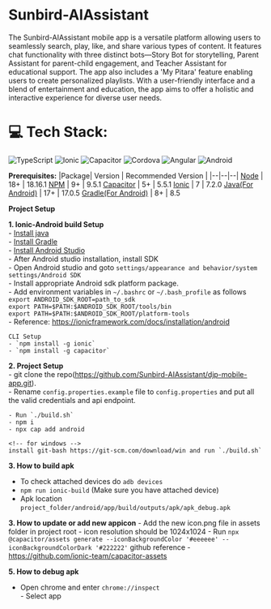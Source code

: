 # Sunbird-AIAssistant

The Sunbird-AIAssistant mobile app is a versatile platform allowing users to seamlessly search, play, like, and share various types of content. It features chat functionality with three distinct bots—Story Bot for storytelling, Parent Assistant for parent-child engagement, and Teacher Assistant for educational support. The app also includes a 'My Pitara' feature enabling users to create personalized playlists. With a user-friendly interface and a blend of entertainment and education, the app aims to offer a holistic and interactive experience for diverse user needs.

# 💻 Tech Stack:
![TypeScript](https://img.shields.io/badge/TypeScript-007ACC?style=for-the-badge&logo=typescript&logoColor=white) ![Ionic](https://img.shields.io/badge/Ionic-3880FF?style=for-the-badge&logo=ionic&logoColor=white) ![Capacitor](https://img.shields.io/badge/capacitor-%230b9dff.svg?style=for-the-badge&logo=capacitor&logoColor=white) ![Cordova](https://img.shields.io/badge/Cordova-35434F?style=for-the-badge&logo=apache-cordova&logoColor=E8E8E8) ![Angular](https://img.shields.io/badge/angular-%23d6002f.svg?style=for-the-badge&logo=angular&logoColor=white) ![Android](https://img.shields.io/badge/Android-3DDC84?style=for-the-badge&logo=android&logoColor=white)


**Prerequisites:**
|Package| Version | Recommended  Version |
|--|--|--|
[Node](https://nodejs.org/en/) | 18+ | 18.16.1
[NPM](https://nodejs.org/en/) | 9+ | 9.5.1
[Capacitor](https://capacitorjs.com/) | 5+ | 5.5.1
[Ionic](https://ionicframework.com/docs/intro/cli) | 7 | 7.2.0
[Java(For Android)](https://www.oracle.com/in/java/technologies/downloads/) | 17+ | 17.0.5
[Gradle(For Android)](https://gradle.org/install/) | 8+ | 8.5

**Project Setup**

**1. Ionic-Android build Setup**    
    - [Install java](https://www.oracle.com/technetwork/java/javase/downloads/jdk8-downloads-2133151.html)    
    - [Install Gradle](https://gradle.org/install/)    
    - [Install Android Studio](https://developer.android.com/studio/)   
    - After Android studio installation, install SDK    
    - Open Android studio and goto `settings/appearance and behavior/system settings/Android SDK`    
    - Install appropriate Android sdk platform package.    
    - Add environment variables in `~/.bashrc` or `~/.bash_profile` as follows    
        ```export ANDROID_SDK_ROOT=path_to_sdk```    
        ```export PATH=$PATH:$ANDROID_SDK_ROOT/tools/bin```    
        ```export PATH=$PATH:$ANDROID_SDK_ROOT/platform-tools```    
    - Reference: https://ionicframework.com/docs/installation/android    
 
    CLI Setup    
    - `npm install -g ionic`   
    - `npm install -g capacitor`  
 
**2. Project Setup**    
    - git clone the repo(https://github.com/Sunbird-AIAssistant/djp-mobile-app.git).    
    - Rename `config.properties.example` file to `config.properties` and put all the valid credentials and api endpoint.   

    - Run `./build.sh`    
    - npm i
    - npx cap add android

    <!-- for windows -->
    install git-bash https://git-scm.com/download/win and run `./build.sh`

**3. How to build apk**    
   - To check attached devices do `adb devices`    
   - `npm run ionic-build` (Make sure you have attached device)    
   - Apk location `project_folder/android/app/build/outputs/apk/apk_debug.apk`    
   
**3. How to update or add new appicon** 
    - Add the new icon.png file in assets folder in project root 
    - icon resolution should be 1024x1024
    - Run `npx @capacitor/assets generate --iconBackgroundColor '#eeeeee' --iconBackgroundColorDark '#222222'`
    github reference - https://github.com/ionic-team/capacitor-assets

**5. How to debug apk**    

   - Open chrome and enter `chrome://inspect`    
    - Select app    
